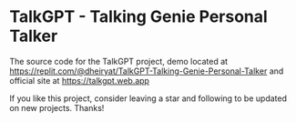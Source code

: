 # TalkGPT - Talking Genie Personal Talker
The source code for the TalkGPT project, demo located at https://replit.com/@dheiryat/TalkGPT-Talking-Genie-Personal-Talker and official site at https://talkgpt.web.app

If you like this project, consider leaving a star and following to be updated on new projects. Thanks!
